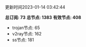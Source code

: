 更新时间2023-01-14 03:42:44

**总订阅: 73**
**总节点: 1383**
**有效节点: 408**
- trojan节点: 65
- v2ray节点: 162
- ss节点: 181
